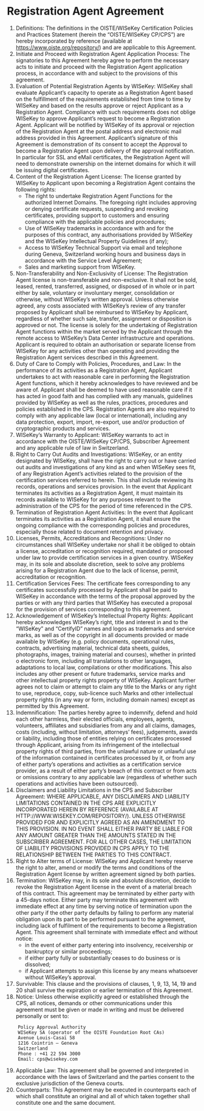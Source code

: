 # Registration Agent Agreement

1.	Definitions: The definitions in the OISTE/WISeKey Certification Policies and Practices Statement (herein the “OISTE/WISeKey CP/CPS”) are hereby incorporated by reference (available at https://www.oiste.org/repository/) and are applicable to this Agreement.
2.	Initiate and Proceed with Registration Agent Application Process: The signatories to this Agreement hereby agree to perform the necessary acts to initiate and proceed with the Registration Agent application process, in accordance with and subject to the provisions of this agreement.
3.	Evaluation of Potential Registration Agents by WISeKey: WISeKey shall evaluate Applicant’s capacity to operate as a Registration Agent based on the fulfillment of the requirements established from time to time by WISeKey and based on the results approve or reject Applicant as a Registration Agent. Compliance with such requirements does not oblige WISeKey to approve Applicant’s request to become a Registration Agent. Applicant will be notified by WISeKey of its approval or rejection of the Registration Agent at the postal address and electronic mail address provided in this Agreement. Applicant’s signature of this Agreement is demonstration of its consent to accept the Approval to become a Registration Agent upon delivery of the approval notification. In particular for SSL and eMail certificates, the Registration Agent will need to demonstrate ownership on the internet domains for which it will be issuing digital certificates.
4.	Content of the Registration Agent License: The license granted by WISeKey to Applicant upon becoming a Registration Agent contains the following rights:
    - The right to undertake Registration Agent Functions for the authorized Internet Domains. The foregoing right includes approving or denying certificate requests, suspending and revoking certificates, providing support to customers and ensuring compliance with the applicable policies and procedures;
    - Use of WISeKey trademarks in accordance with and for the purposes of this contract, any authorisations provided by WISeKey and the WISeKey Intellectual Property Guidelines (if any);
    - Access to WISeKey Technical Support via email and telephone during Geneva, Switzerland working hours and business days in accordance with the Service Level Agreement;
    - Sales and marketing support from WISeKey.
5.	Non-Transferability and Non-Exclusivity of License: The Registration Agent license is non-transferable and non-exclusive. It shall not be sold, leased, rented, transferred, assigned, or disposed of in whole or in part either by sale, voluntary or involuntary merger, consolidation or otherwise, without WISeKey’s written approval. Unless otherwise agreed, any costs associated with WISeKey’s review of any transfer proposed by Applicant shall be reimbursed to WISeKey by Applicant, regardless of whether such sale, transfer, assignment or disposition is approved or not. The license is solely for the undertaking of Registration Agent functions within the market served by the Applicant through the remote access to WISeKey’s Data Center infrastructure and operations. Applicant is required to obtain an authorisation or separate license from WISeKey for any activities other than operating and providing the Registration Agent services described in this Agreement.
6.	Duty of Care to Comply with Policies, Procedures, and Law: In the performance of its activities as a Registration Agent, Applicant undertakes to act with reasonable care in performing the Registration Agent functions, which it hereby acknowledges to have reviewed and be aware of. Applicant shall be deemed to have used reasonable care if it has acted in good faith and has complied with any manuals, guidelines provided by WISeKey as well as the rules, practices, procedures and policies established in the CPS. Registration Agents are also required to comply with any applicable law (local or international), including any data protection, export, import, re-export, use and/or production of cryptographic products and services.
7.	WISeKey’s Warranty to Applicant: WISeKey warrants to act in accordance with the OISTE/WISeKey CP/CPS, Subscriber Agreement and any applicable rule of law in Switzerland.
8.	Right to Carry Out Audits and Investigations: WISeKey, or an entity designated by WISeKey, shall have the right to carry out or have carried out audits and investigations of any kind as and when WISeKey sees fit, of any Registration Agent’s activities related to the provision of the certification services referred to herein. This shall include reviewing its records, operations and services provision. In the event that Applicant terminates its activities as a Registration Agent, it must maintain its records available to WISeKey for any purposes relevant to the administration of the CPS for the period of time referenced in the CPS.
9.	Termination of Registration Agent Activities: In the event that Applicant terminates its activities as a Registration Agent, it shall ensure the ongoing compliance with the corresponding policies and procedures, especially those related to document retention and privacy.
10.	Licenses, Permits, Accreditations and Recognitions: Under no circumstances shall WISeKey undertake nor shall it be obliged to obtain a license, accreditation or recognition required, mandated or proposed under law to provide certification services in a given country. WISeKey may, in its sole and absolute discretion, seek to solve any problems arising for a Registration Agent due to the lack of license, permit, accreditation or recognition.
11.	Certification Services Fees: The certificate fees corresponding to any certificates successfully processed by Applicant shall be paid to WISeKey in accordance with the terms of the proposal approved by the parties or with any third parties that WISeKey has executed a proposal for the provision of services corresponding to this agreement.
12.	Acknowledgement of WISeKey’s Intellectual Property Rights: Applicant hereby acknowledges WISeKey’s right, title and interest in and to the “WISeKey” and “CertifyID” names and logos as trademarks and service marks, as well as of the copyright in all documents provided or made available by WISeKey (e.g. policy documents, operational rules, contracts, advertising material, technical data sheets, guides, photographs, images, training material and courses), whether in printed o electronic form, including all translations to other languages, adaptations to local law, compilations or other modifications. This also includes any other present or future trademarks, service marks and other intellectual property rights property of WISeKey. Applicant further agrees not to claim or attempt to claim any title to the Marks or any right to use, reproduce, copy, sub-licence such Marks and other intellectual property rights (in any way or form, including domain names) except as permitted by this Agreement.
13.	Indemnification: The parties hereby agree to indemnify, defend and hold each other harmless, their elected officials, employees, agents, volunteers, affiliates and subsidiaries from any and all claims, damages, costs (including, without limitation, attorneys’ fees), judgements, awards or liability, including those of entities relying on certificates processed through Applicant, arising from its infringement of the intellectual property rights of third parties, from the unlawful nature or unlawful use of the information contained in certificates processed by it, or from any of either party’s operations and activities as a certification service provider, as a result of either party’s breach of this contract or from acts or omissions contrary to any applicable law (regardless of whether such operations and activities have been outsourced).
14.	Disclaimers and Liability Limitations in the CPS and Subscriber Agreement: WHERE APPLICABLE, ANY DISCLAIMERS AND LIABILITY LIMITATIONS CONTAINED IN THE CPS ARE EXPLICITLY INCORPORATED HEREIN BY REFERENCE (AVAILABLE AT HTTP://WWW.WISEKEY.COM/REPOSITORY/). UNLESS OTHERWISE PROVIDED FOR AND EXPLICITLY AGREED AS AN AMENDMENT TO THIS PROVISION. IN NO EVENT SHALL EITHER PARTY BE LIABLE FOR ANY AMOUNT GREATER THAN THE AMOUNTS STATED IN THE SUBSCRIBER AGREEMENT. FOR ALL OTHER CASES, THE LIMITATION OF LIABILITY PROVISIONS PROVIDED IN CPS APPLY TO THE RELATIONSHIP BETWEEN THE PARTIES TO THIS CONTRACT.
15.	Right to Alter terms of License: WISeKey and Applicant hereby reserve the right to alter, amend or modify the terms and conditions of the Registration Agent license by written agreement signed by both parties.
16.	Termination: WISeKey may, in its sole and absolute discretion, decide to revoke the Registration Agent license in the event of a material breach of this contract. This agreement may be terminated by either party with a 45-days notice. Either party may terminate this agreement with immediate effect at any time by serving notice of termination upon the other party if the other party defaults by failing to perform any material obligation upon its part to be performed pursuant to the agreement, including lack of fulfilment of the requirements to become a Registration Agent. This agreement shall terminate with immediate effect and without notice:
    - in the event of either party entering into insolvency, receivership or bankruptcy or similar proceedings;
    - if either party fully or substantially ceases to do business or is dissolved;
    - if Applicant attempts to assign this license by any means whatsoever without WISeKey’s approval.
17.	Survivable: This clause and the provisions of clauses, 1, 9, 13, 14, 19 and 20 shall survive the expiration or earlier termination of this Agreement.
18.	Notice: Unless otherwise explicitly agreed or established through the CPS, all notices, demands or other communications under this agreement must be given or made in writing and must be delivered personally or sent to:

```
    Policy Approval Authority
    WISeKey SA (operator of the OISTE Foundation Root CAs)
    Avenue Louis-Casaï 58
    1216 Cointrin – Geneva
    Switzerland
    Phone : +41 22 594 3000
    Email: cps@wisekey.com
```

19.	Applicable Law: This agreement shall be governed and interpreted in accordance with the laws of Switzerland and the parties consent to the exclusive jurisdiction of the Geneva courts.
20.	Counterparts: This Agreement may be executed in counterparts each of which shall constitute an original and all of which taken together shall constitute one and the same document.







                            